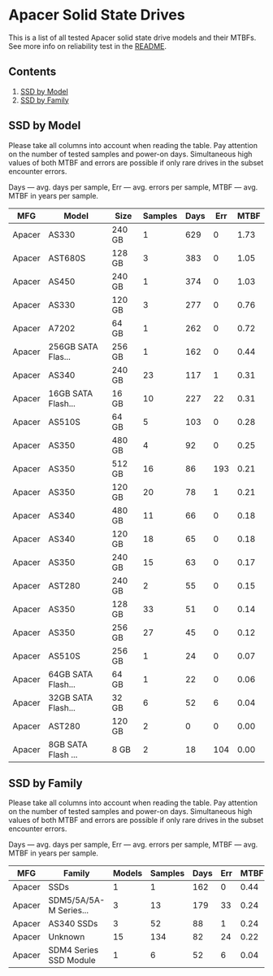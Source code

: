Apacer Solid State Drives
=========================

This is a list of all tested Apacer solid state drive models and their MTBFs. See
more info on reliability test in the [README](https://github.com/linuxhw/SMART).

Contents
--------

1. [ SSD by Model  ](#ssd-by-model)
2. [ SSD by Family ](#ssd-by-family)

SSD by Model
------------

Please take all columns into account when reading the table. Pay attention on the
number of tested samples and power-on days. Simultaneous high values of both MTBF
and errors are possible if only rare drives in the subset encounter errors.

Days — avg. days per sample,
Err  — avg. errors per sample,
MTBF — avg. MTBF in years per sample.

| MFG       | Model              | Size   | Samples | Days  | Err   | MTBF |
|-----------|--------------------|--------|---------|-------|-------|------|
| Apacer    | AS330              | 240 GB | 1       | 629   | 0     | 1.73   |
| Apacer    | AST680S            | 128 GB | 3       | 383   | 0     | 1.05   |
| Apacer    | AS450              | 240 GB | 1       | 374   | 0     | 1.03   |
| Apacer    | AS330              | 120 GB | 3       | 277   | 0     | 0.76   |
| Apacer    | A7202              | 64 GB  | 1       | 262   | 0     | 0.72   |
| Apacer    | 256GB SATA Flas... | 256 GB | 1       | 162   | 0     | 0.44   |
| Apacer    | AS340              | 240 GB | 23      | 117   | 1     | 0.31   |
| Apacer    | 16GB SATA Flash... | 16 GB  | 10      | 227   | 22    | 0.31   |
| Apacer    | AS510S             | 64 GB  | 5       | 103   | 0     | 0.28   |
| Apacer    | AS350              | 480 GB | 4       | 92    | 0     | 0.25   |
| Apacer    | AS350              | 512 GB | 16      | 86    | 193   | 0.21   |
| Apacer    | AS350              | 120 GB | 20      | 78    | 1     | 0.21   |
| Apacer    | AS340              | 480 GB | 11      | 66    | 0     | 0.18   |
| Apacer    | AS340              | 120 GB | 18      | 65    | 0     | 0.18   |
| Apacer    | AS350              | 240 GB | 15      | 63    | 0     | 0.17   |
| Apacer    | AST280             | 240 GB | 2       | 55    | 0     | 0.15   |
| Apacer    | AS350              | 128 GB | 33      | 51    | 0     | 0.14   |
| Apacer    | AS350              | 256 GB | 27      | 45    | 0     | 0.12   |
| Apacer    | AS510S             | 256 GB | 1       | 24    | 0     | 0.07   |
| Apacer    | 64GB SATA Flash... | 64 GB  | 1       | 22    | 0     | 0.06   |
| Apacer    | 32GB SATA Flash... | 32 GB  | 6       | 52    | 6     | 0.04   |
| Apacer    | AST280             | 120 GB | 2       | 0     | 0     | 0.00   |
| Apacer    | 8GB SATA Flash ... | 8 GB   | 2       | 18    | 104   | 0.00   |

SSD by Family
-------------

Please take all columns into account when reading the table. Pay attention on the
number of tested samples and power-on days. Simultaneous high values of both MTBF
and errors are possible if only rare drives in the subset encounter errors.

Days — avg. days per sample,
Err  — avg. errors per sample,
MTBF — avg. MTBF in years per sample.

| MFG       | Family                 | Models | Samples | Days  | Err   | MTBF |
|-----------|------------------------|--------|---------|-------|-------|------|
| Apacer    | SSDs                   | 1      | 1       | 162   | 0     | 0.44   |
| Apacer    | SDM5/5A/5A-M Series... | 3      | 13      | 179   | 33    | 0.24   |
| Apacer    | AS340 SSDs             | 3      | 52      | 88    | 1     | 0.24   |
| Apacer    | Unknown                | 15     | 134     | 82    | 24    | 0.22   |
| Apacer    | SDM4 Series SSD Module | 1      | 6       | 52    | 6     | 0.04   |
